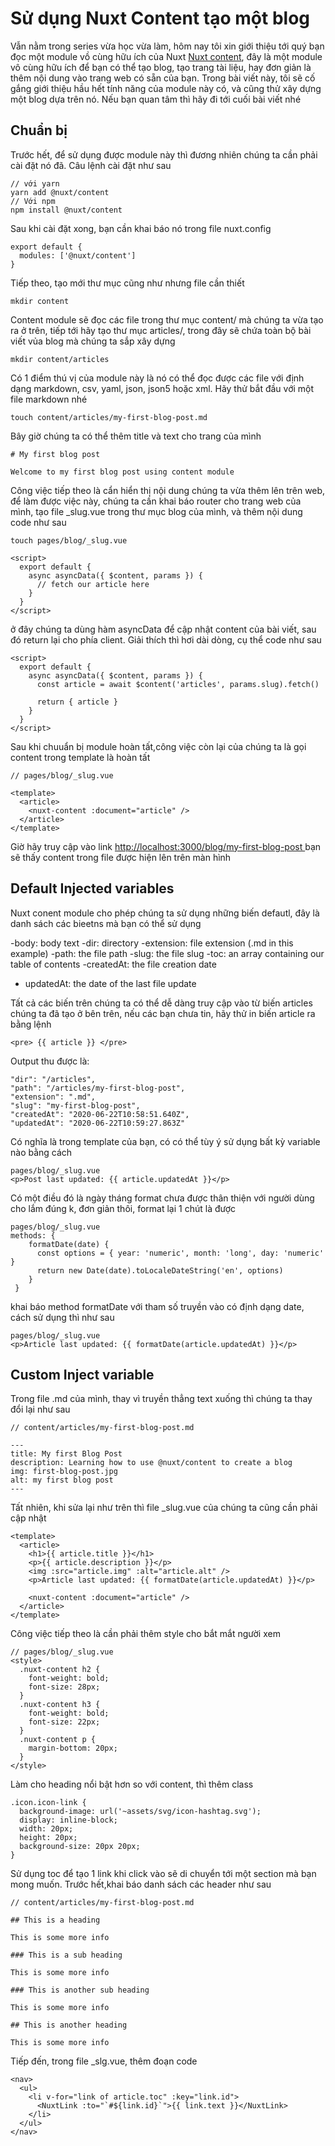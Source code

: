 # Sử dụng Nuxt Content tạo một blog

Vẫn nằm trong series vừa học vừa làm, hôm nay tôi xin giới thiệu tới quý bạn đọc một module vồ cùng hữu ích của Nuxt  [Nuxt content](https://content.nuxtjs.org/), đây là một module vô cùng hữu ích để bạn có thể tạo blog, tạo trang tài liệu, hay đơn giản là thêm nội dung vào trang web có sẵn của bạn. Trong bài viết này, tôi sẽ cố gắng giới thiệu hầu hết tính năng của module này có, và cũng thử xây dựng một blog dựa trên nó. Nếu bạn quan tâm thì hãy đi tới cuối bài viết nhé

## Chuẩn bị

Trước hết, để sử dụng được module này thì đương nhiên chúng ta cần phải cài đặt nó đã. Câu lệnh cài đặt như sau

```
// với yarn
yarn add @nuxt/content
// Với npm 
npm install @nuxt/content
```

Sau khi cài đặt xong, bạn cần khai báo nó trong file nuxt.config

```
export default {
  modules: ['@nuxt/content']
}
```

Tiếp theo, tạo mới thư mục cũng như nhưng file cần thiết

```
mkdir content
```
Content module sẽ đọc các file trong thư mục content/ mà chúng ta vừa tạo ra ở trên, tiếp tới hãy tạo thư mục articles/, trong đây sẽ chứa toàn bộ bài viết vủa blog mà chúng ta sắp xây dựng

```
mkdir content/articles
```

Có 1 điểm thú vị của module này là nó có thể đọc được các file với định dạng markdown, csv, yaml, json, json5 hoặc xml. Hãy thử bắt đầu với một file markdown nhé

```
touch content/articles/my-first-blog-post.md
```

Bây giờ chúng ta có thể thêm title và text cho trang của mình

```
# My first blog post

Welcome to my first blog post using content module
```
Công việc tiếp theo là cẩn hiển thị nội dung chúng ta vừa thêm lên trên web, để làm được việc này, chúng ta cần khai báo router cho trang web của mình, tạo file _slug.vue trong thư mục blog của mình, và thêm nội dung code như sau

```
touch pages/blog/_slug.vue
```

```
<script>
  export default {
    async asyncData({ $content, params }) {
      // fetch our article here
    }
  }
</script>
```

ở đây chúng ta dùng hàm asyncData để cập nhật content của bài viết, sau đó return lại cho phía client. Giải thích thì hơi dài dòng, cụ thể code như sau

```
<script>
  export default {
    async asyncData({ $content, params }) {
      const article = await $content('articles', params.slug).fetch()

      return { article }
    }
  }
</script>
```

Sau khi chuuẩn bị module hoàn tất,công việc còn lại của chúng ta là gọi content trong template là hoàn tất

```
// pages/blog/_slug.vue

<template>
  <article>
    <nuxt-content :document="article" />
  </article>
</template>
```

Giờ hãy truy cập vào link [http://localhost:3000/blog/my-first-blog-post ](http://localhost:3000/blog/my-first-blog-post ) bạn sẽ thấy content trong file được hiện lên trên màn hình

## Default Injected variables

Nuxt conent module cho phép chúng ta sử dụng những biến defautl, đây là danh sách các bieetns mà bạn có thể sử dụng

-body: body text
-dir: directory
-extension: file extension (.md in this example)
-path: the file path
-slug: the file slug
-toc: an array containing our table of contents
-createdAt: the file creation date
- updatedAt: the date of the last file update

Tất cả các biến trên chúng ta có thể dễ dàng truy cập vào từ biến articles chúng ta đã tạo ở bên trên, nếu các bạn chưa tin, hãy thử in biến article ra bằng lệnh

```
<pre> {{ article }} </pre>
```
Output thu được là: 

```
"dir": "/articles",
"path": "/articles/my-first-blog-post",
"extension": ".md",
"slug": "my-first-blog-post",
"createdAt": "2020-06-22T10:58:51.640Z",
"updatedAt": "2020-06-22T10:59:27.863Z"
```

Có nghĩa là trong template của bạn, có có thể tùy ý sử dụng bất kỳ variable nào bằng cách

```
pages/blog/_slug.vue
<p>Post last updated: {{ article.updatedAt }}</p>
```

Có một điều đó là ngày tháng format chưa được thân thiện với người dùng cho lắm đúng k, đơn giản thôi, format lại 1 chút là được

```
pages/blog/_slug.vue
methods: {
    formatDate(date) {
      const options = { year: 'numeric', month: 'long', day: 'numeric' }
      return new Date(date).toLocaleDateString('en', options)
    }
 }
```
khai báo method formatDate với tham số truyền vào có định dạng date, cách sử dụng thì như sau

```
pages/blog/_slug.vue
<p>Article last updated: {{ formatDate(article.updatedAt) }}</p>
```

## Custom Inject variable

Trong file .md của mình, thay vì truyền thẳng text xuống thì chúng ta thay đổi lại như sau

```
// content/articles/my-first-blog-post.md

---
title: My first Blog Post
description: Learning how to use @nuxt/content to create a blog
img: first-blog-post.jpg
alt: my first blog post
---
```
Tất nhiên, khi sửa lại như trên thì file _slug.vue của chúng ta cũng cần phải cập nhật

```
<template>
  <article>
    <h1>{{ article.title }}</h1>
    <p>{{ article.description }}</p>
    <img :src="article.img" :alt="article.alt" />
    <p>Article last updated: {{ formatDate(article.updatedAt) }}</p>

    <nuxt-content :document="article" />
  </article>
</template>
```

Công việc tiếp theo là cần phải thêm style cho bắt mắt người xem

```
// pages/blog/_slug.vue
<style>
  .nuxt-content h2 {
    font-weight: bold;
    font-size: 28px;
  }
  .nuxt-content h3 {
    font-weight: bold;
    font-size: 22px;
  }
  .nuxt-content p {
    margin-bottom: 20px;
  }
</style>
```

Làm cho heading nổi bật hơn so với content, thì thêm class

```
.icon.icon-link {
  background-image: url('~assets/svg/icon-hashtag.svg');
  display: inline-block;
  width: 20px;
  height: 20px;
  background-size: 20px 20px;
}
```

Sử dụng toc để tạo 1 link khi click vào sẽ di chuyển tới một section mà bạn mong muốn. Trước hết,khai báo danh sách các header như sau

```
// content/articles/my-first-blog-post.md

## This is a heading

This is some more info

### This is a sub heading

This is some more info

### This is another sub heading

This is some more info

## This is another heading

This is some more info
```

Tiếp đến, trong file _slg.vue, thêm đoạn code

```
<nav>
  <ul>
    <li v-for="link of article.toc" :key="link.id">
      <NuxtLink :to="`#${link.id}`">{{ link.text }}</NuxtLink>
    </li>
  </ul>
</nav>
```
